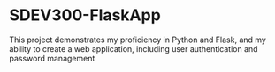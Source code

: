 # SDEV300-FlaskApp
This project demonstrates my proficiency in Python and Flask, and my ability to create a web application, including user authentication and password management
